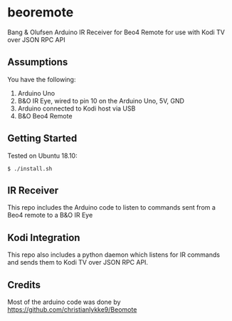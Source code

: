 # beoremote
Bang &amp; Olufsen Arduino IR Receiver for Beo4 Remote for use with Kodi TV over JSON RPC API

## Assumptions

You have the following:

1. Arduino Uno
2. B&O IR Eye, wired to pin 10 on the Arduino Uno, 5V, GND
3. Arduino connected to Kodi host via USB
4. B&O Beo4 Remote

## Getting Started

Tested on Ubuntu 18.10:  

    $ ./install.sh

## IR Receiver

This repo includes the Arduino code to listen to commands sent from a Beo4 remote to a B&O IR Eye

## Kodi Integration

This repo also includes a python daemon which listens for IR commands and sends them to Kodi TV over JSON RPC API. 

## Credits

Most of the arduino code was done by https://github.com/christianlykke9/Beomote
